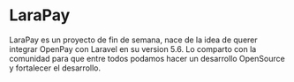# LaraPay
LaraPay es un proyecto de fin de semana, nace de la idea de querer integrar OpenPay con Laravel en su version 5.6. Lo comparto con la comunidad para que entre todos podamos hacer un desarrollo OpenSource y fortalecer el desarrollo.


